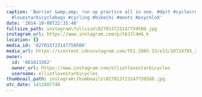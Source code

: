 ```yaml
---
caption: 'Barrier &amp;amp; run up practice all in one. #dprt #cyclocross #cx #lovestarbicycles
  #lovestarbicyclebags #cycling #bikechi #moots #psychloX'
date: '2014-10-08T22:35:40'
fullsize_path: instagram\fullsize\827013723147759588.jpg
instagram_url: https://www.instagram.com/p/t6JJl4mG_k
location: {}
media_id: '827013723147759588'
media_url: https://scontent.cdninstagram.com/t51.2885-15/e15/10724785_275167489348115_973472937_n.jpg?ig_cache_key=ODI3MDEzNzIzMTQ3NzU5NTg4.2
owner:
  id: '661611562'
  owner_url: https://www.instagram.com/elliotlovestarbicycles
  username: elliotlovestarbicycles
thumbnail_path: instagram\thumbnails\827013723147759588.jpg
utc_date: 1412807740
---
```

